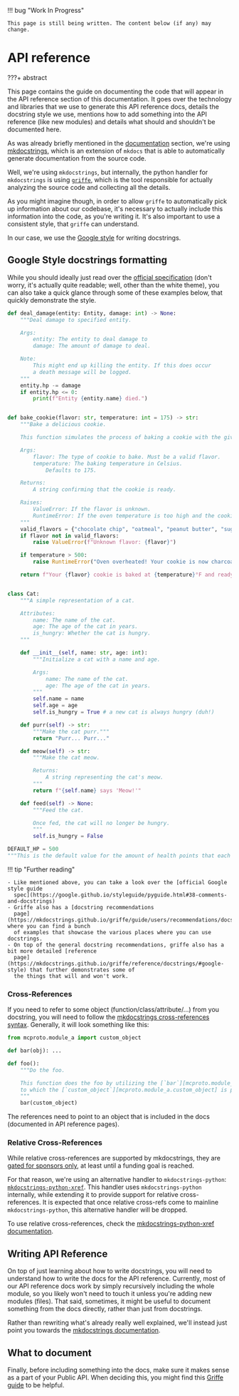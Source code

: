!!! bug "Work In Progress"

    This page is still being written. The content below (if any) may change.

# API reference

???+ abstract

This page contains the guide on documenting the code that will appear in the API reference section of this
documentation. It goes over the technology and libraries that we use to generate this API reference docs, details the
docstring style we use, mentions how to add something into the API reference (like new modules) and details what
should and shouldn't be documented here.

As was already briefly mentioned in the [documentation](./documentation.md) section, we're using
[mkdocstrings](https://mkdocstrings.github.io/), which is an extension of `mkdocs` that is able to automatically
generate documentation from the source code.

Well, we're using `mkdocstrings`, but internally, the python handler for `mkdocstrings` is using
[`griffe`](https://mkdocstrings.github.io/griffe/), which is the tool responsible for actually analyzing the source
code and collecting all the details.

As you might imagine though, in order to allow `griffe` to automatically pick up information about our codebase, it's
necessary to actually include this information into the code, as you're writing it. It's also important to use a
consistent style, that `griffe` can understand.

In our case, we use the [Google style](https://google.github.io/styleguide/pyguide.html#38-comments-and-docstrings) for
writing docstrings.

## Google Style docstrings formatting

While you should ideally just read over the [official
specification](https://google.github.io/styleguide/pyguide.html#38-comments-and-docstrings) (don't worry, it's actually
quite readable; well, other than the white theme), you can also take a quick glance through some of these examples
below, that quickly demonstrate the style.

```python
def deal_damage(entity: Entity, damage: int) -> None:
    """Deal damage to specified entity.

    Args:
        entity: The entity to deal damage to
        damage: The amount of damage to deal.

    Note:
        This might end up killing the entity. If this does occur
        a death message will be logged.
    """
    entity.hp -= damage
    if entity.hp <= 0:
        print(f"Entity {entity.name} died.")


def bake_cookie(flavor: str, temperature: int = 175) -> str:
    """Bake a delicious cookie.

    This function simulates the process of baking a cookie with the given flavor.

    Args:
        flavor: The type of cookie to bake. Must be a valid flavor.
        temperature: The baking temperature in Celsius.
            Defaults to 175.

    Returns:
        A string confirming that the cookie is ready.

    Raises:
        ValueError: If the flavor is unknown.
        RuntimeError: If the oven temperature is too high and the cookie burns.
    """
    valid_flavors = {"chocolate chip", "oatmeal", "peanut butter", "sugar"}
    if flavor not in valid_flavors:
        raise ValueError(f"Unknown flavor: {flavor}")

    if temperature > 500:
        raise RuntimeError("Oven overheated! Your cookie is now charcoal.")

    return f"Your {flavor} cookie is baked at {temperature}°F and ready to eat!"


class Cat:
    """A simple representation of a cat.

    Attributes:
        name: The name of the cat.
        age: The age of the cat in years.
        is_hungry: Whether the cat is hungry.
    """

    def __init__(self, name: str, age: int):
        """Initialize a cat with a name and age.

        Args:
            name: The name of the cat.
            age: The age of the cat in years.
        """
        self.name = name
        self.age = age
        self.is_hungry = True # a new cat is always hungry (duh!)

    def purr(self) -> str:
        """Make the cat purr."""
        return "Purr... Purr..."

    def meow(self) -> str:
        """Make the cat meow.

        Returns:
            A string representing the cat's meow.
        """
        return f"{self.name} says 'Meow!'"

    def feed(self) -> None:
        """Feed the cat.

        Once fed, the cat will no longer be hungry.
        """
        self.is_hungry = False

DEFAULT_HP = 500
"""This is the default value for the amount of health points that each entity will have."""
```

!!! tip "Further reading"

    - Like mentioned above, you can take a look over the [official Google style guide
      spec](https://google.github.io/styleguide/pyguide.html#38-comments-and-docstrings)
    - Griffe also has a [docstring recommendations
      page](https://mkdocstrings.github.io/griffe/guide/users/recommendations/docstrings/), where you can find a bunch
      of examples that showcase the various places where you can use docstrings.
    - On top of the general docstring recommendations, griffe also has a bit more detailed [reference
      page](https://mkdocstrings.github.io/griffe/reference/docstrings/#google-style) that further demonstrates some of
      the things that will and won't work.

### Cross-References

If you need to refer to some object (function/class/attribute/...) from you docstring, you will need to follow the
[mkdocstrings cross-references syntax](https://mkdocstrings.github.io/usage/#cross-references). Generally, it will look
something like this:

```python title="mcproto/module_b.py"
from mcproto.module_a import custom_object

def bar(obj): ...

def foo():
    """Do the foo.

    This function does the foo by utilizing the [`bar`][mcproto.module_b.bar] method,
    to which the [`custom_object`][mcproto.module_a.custom_object] is passed.
    """
    bar(custom_object)
```

The references need to point to an object that is included in the docs (documented in API reference pages).

### Relative Cross-References

While relative cross-references are supported by mkdocstrings, they are [gated for sponsors
only](https://mkdocstrings.github.io/python/usage/configuration/docstrings/#relative_crossrefs), at least until a
funding goal is reached.

For that reason, we're using an alternative handler to `mkdocstrings-python`:
[`mkdocstrings-python-xref`](https://github.com/analog-garage/mkdocstrings-python-xref). This handler uses
`mkdocstrings-python` internally, while extending it to provide support for relative cross-references. It is expected
that once relative cross-refs come to mainline `mkdocstrings-python`, this alternative handler will be dropped.

To use relative cross-references, check the [mkdocstrings-python-xref
documentation](https://analog-garage.github.io/mkdocstrings-python-xref).

## Writing API Reference

On top of just learning about how to write docstrings, you will need to understand how to write the docs for the API
reference. Currently, most of our API reference docs work by simply recursively including the whole module, so you
likely won't need to touch it unless you're adding new modules (files). That said, sometimes, it might be useful to
document something from the docs directly, rather than just from docstrings.

Rather than rewriting what's already really well explained, we'll instead just point you towards the [mkdocstrings
documentation](https://mkdocstrings.github.io/usage/).

## What to document

Finally, before including something into the docs, make sure it makes sense as a part of your Public API. When deciding
this, you might find this [Griffe
guide](https://mkdocstrings.github.io/griffe/guide/users/recommendations/public-apis/) to be helpful.

